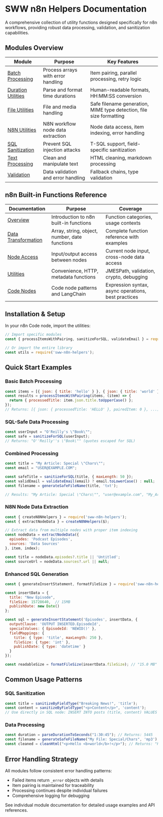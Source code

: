 # SWW n8n Helpers Documentation

A comprehensive collection of utility functions designed specifically for n8n workflows, providing robust data processing, validation, and sanitization capabilities.

## Modules Overview

| Module | Purpose | Key Features |
|--------|---------|--------------|
| [Batch Processing](./batch-processing.md) | Process arrays with error handling | Item pairing, parallel processing, retry logic |
| [Duration Utilities](./duration-utilities.md) | Parse and format time durations | Human-readable formats, HH:MM:SS conversion |
| [File Utilities](./file-utilities.md) | File and media handling | Safe filename generation, MIME type detection, file size formatting |
| [N8N Utilities](./n8n-utilities.md) | N8N workflow node data extraction | Node data access, item indexing, error handling |
| [SQL Sanitization](./sql-sanitization.md) | Prevent SQL injection attacks | T-SQL support, field-specific sanitization |
| [Text Processing](./text-processing.md) | Clean and manipulate text | HTML cleaning, markdown processing |
| [Validation](./validation-utilities.md) | Data validation and error handling | Fallback chains, type validation |

## n8n Built-in Functions Reference

| Documentation | Purpose | Coverage |
|---------------|---------|----------|
| [Overview](./n8n-builtin-overview.md) | Introduction to n8n built-in functions | Function categories, usage contexts |
| [Data Transformation](./n8n-builtin-data-transformation.md) | Array, string, object, number, date functions | Complete function reference with examples |
| [Node Access](./n8n-builtin-node-access.md) | Input/output access between nodes | Current node input, cross-node data access |
| [Utilities](./n8n-builtin-utilities.md) | Convenience, HTTP, metadata functions | JMESPath, validation, crypto, debugging |
| [Code Nodes](./n8n-builtin-code-nodes.md) | Code node patterns and LangChain | Expression syntax, async operations, best practices |

## Installation & Setup

In your n8n Code node, import the utilities:

```javascript
// Import specific modules
const { processItemsWithPairing, sanitizeForSQL, validateEmail } = require('sww-n8n-helpers');

// Or import the entire library
const utils = require('sww-n8n-helpers');
```

## Quick Start Examples

### Basic Batch Processing

```javascript
const items = [{ json: { title: 'hello' } }, { json: { title: 'world' } }];
const results = processItemsWithPairing(items, (item) => {
  return { processedTitle: item.json.title.toUpperCase() };
});
// Returns: [{ json: { processedTitle: 'HELLO' }, pairedItem: 0 }, ...]
```

### SQL-Safe Data Processing

```javascript
const userInput = "O'Reilly's \"Book\"";
const safe = sanitizeForSQL(userInput);
// Returns: "O''Reilly''s \"Book\"" (quotes escaped for SQL)
```

### Combined Processing

```javascript
const title = "My Article: Special \"Chars\"";
const email = "USER@EXAMPLE.COM";

const safeTitle = sanitizeForSQL(title, { maxLength: 50 });
const validEmail = validateEmail(email) ? email.toLowerCase() : null;
const filename = generateSafeFileName(title, 'txt');

// Results: "My Article: Special \"Chars\"", "user@example.com", "My_Article__Special__Chars_.txt"
```

### N8N Node Data Extraction

```javascript
const { createN8NHelpers } = require('sww-n8n-helpers');
const { extractNodeData } = createN8NHelpers($);

// Extract data from multiple nodes with proper item indexing
const nodeData = extractNodeData({
  episodes: 'Podcast Episodes',
  sources: 'Data Sources'
}, item, index);

const title = nodeData.episodes?.title || 'Untitled';
const sourceUrl = nodeData.sources?.url || null;
```

### Enhanced SQL Generation

```javascript
const { generateInsertStatement, formatFileSize } = require('sww-n8n-helpers');

const insertData = {
  title: "New Episode",
  fileSize: 15728640,  // 15MB
  publishDate: new Date()
};

const sql = generateInsertStatement('Episodes', insertData, {
  outputClause: 'OUTPUT INSERTED.EpisodeId',
  specialValues: { EpisodeId: 'NEWID()' },
  fieldMappings: {
    title: { type: 'title', maxLength: 250 },
    fileSize: { type: 'int' },
    publishDate: { type: 'datetime' }
  }
});

const readableSize = formatFileSize(insertData.fileSize); // "15.0 MB"
```

## Common Usage Patterns

### SQL Sanitization

```javascript
const title = sanitizeByFieldType("Breaking News!", 'title');
const content = sanitizeByFieldType("<p>Content</p>", 'content');
// Use directly in SQL node: INSERT INTO posts (title, content) VALUES ('{{ $json.title }}', '{{ $json.content }}')
```

### Data Processing

```javascript
const duration = parseDurationToSeconds("1:30:45"); // Returns: 5445
const filename = generateSafeFileName("My File: Special/Chars", 'mp3'); // Returns: "My_File__Special_Chars.mp3"
const cleaned = cleanHtml("<p>Hello <b>world</b>!</p>"); // Returns: "Hello world!"
```

## Error Handling Strategy

All modules follow consistent error handling patterns:

- Failed items return `_error` objects with details
- Item pairing is maintained for traceability
- Processing continues despite individual failures
- Comprehensive logging for debugging

See individual module documentation for detailed usage examples and API references.
